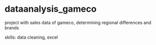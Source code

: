 # dataanalysis_gameco
project with sales data of gameco, determining regional differences and brands


skills: data cleaning, excel
